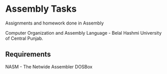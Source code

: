 # Assembly Tasks
Assignments and homework done in Assembly

Computer Organization and Assembly Language - Belal Hashmi
University of Central Punjab.

## Requirements
NASM - The Netwide Assembler
DOSBox
